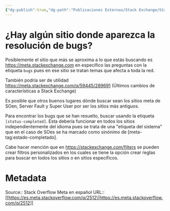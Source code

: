 ```yaml
---
{"dg-publish":true,"dg-path":"Publicaciones Externas/Stack Exchange/Stack Overflow en español/Stack Overflow en español Meta/es.meta.stackoverflow.com-2512.md","permalink":"/publicaciones-externas/stack-exchange/stack-overflow-en-espanol/stack-overflow-en-espanol-meta/es-meta-stackoverflow-com-2512/","title":"¿Hay algún sitio donde aparezca la resolución de bugs?","hide":true,"noteIcon":"\"0\"","created":"2024-04-03T12:49:10.420-06:00","updated":"2024-04-05T16:44:01.888-06:00"}
---
```


# ¿Hay algún sitio donde aparezca la resolución de bugs?

Posiblemente el sitio que más se aproxima a lo que estás buscando es https://meta.stackexchange.com en específico las preguntas con la etiqueta `bugs` pues en ese sitio se tratan temas que afecta a toda la red.

También podría ser de utilidad https://meta.stackexchange.com/q/59445/289691 (Últimos cambios de características a Stack Exchange)

Es posible que otros buenos lugares dónde buscar sean los sitios meta de SOen, Server Fault y Super User por ser los sitios más antiguos.

Para encontrar los bugs que se han resuelto, buscar usando la etiqueta `[status-completed]`. Esta debería funcionar en todos los sitios independientemente del idioma pues se trata de una "etiqueta del sistema" que en el caso de SOes se ha marcado como sinónimo de [meta-tag:estado-completado].

Cabe hacer mención que en https://stackexchange.com/filters se pueden crear filtros personalizados en los cuales se tiene la opción crear reglas para buscar en todos los sitios o en sitios específicos.



# Metadata
Source:: Stack Overflow Meta en español
URL:: [[https://es.meta.stackoverflow.com/q/2512\|https://es.meta.stackoverflow.com/q/2512]]

